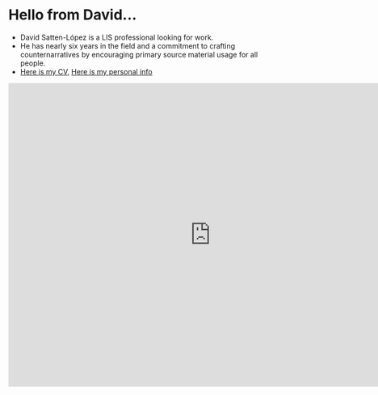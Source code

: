 # Hello from David...
- David Satten-López is a LIS professional looking for work.
- He has nearly six years in the field and a commitment to crafting counternarratives by encouraging primary source material usage for all people.
- [Here is my CV](cv.html), [Here is my personal info](about.md)

<iframe src="https://www.exhibit.so/exhibits/PJQ84uwpaZnFj9oXQtY3?embedded=true" width="800" height="600" allowfullscreen allow="autoplay" frameborder="0"></iframe>
 
